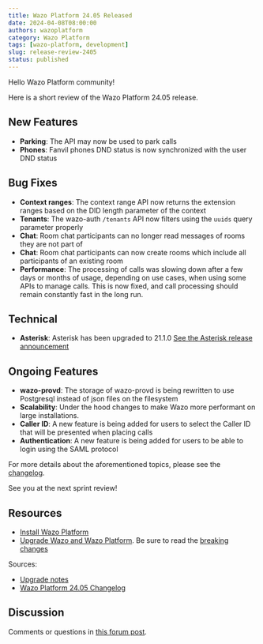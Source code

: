 ```yaml
---
title: Wazo Platform 24.05 Released
date: 2024-04-08T08:00:00
authors: wazoplatform
category: Wazo Platform
tags: [wazo-platform, development]
slug: release-review-2405
status: published
---
```


Hello Wazo Platform community!

Here is a short review of the Wazo Platform 24.05 release.

## New Features

- **Parking**: The API may now be used to park calls
- **Phones**: Fanvil phones DND status is now synchronized with the user DND status

## Bug Fixes

- **Context ranges**: The context range API now returns the extension ranges based on the DID length parameter of the context
- **Tenants**: The wazo-auth `/tenants` API now filters using the `uuids` query parameter properly
- **Chat**: Room chat participants can no longer read messages of rooms they are not part of
- **Chat**: Room chat participants can now create rooms which include all participants of an existing room
- **Performance**: The processing of calls was slowing down after a few days or months of usage, depending on use cases, when using some APIs to manage calls. This is now fixed, and call processing should remain constantly fast in the long run.

## Technical

- **Asterisk**: Asterisk has been upgraded to 21.1.0 [See the Asterisk release announcement](https://www.asterisk.org/asterisk-news/asterisk-version-21-1-0-now-available/)

## Ongoing Features

- **wazo-provd**: The storage of wazo-provd is being rewritten to use Postgresql instead of json files on the filesystem
- **Scalability**: Under the hood changes to make Wazo more performant on large installations.
- **Caller ID**: A new feature is being added for users to select the Caller ID that will be presented when placing calls
- **Authentication**: A new feature is being added for users to be able to login using the SAML protocol

For more details about the aforementioned topics, please see the [changelog](https://wazo-dev.atlassian.net/issues/?jql=project%3DWAZO%20AND%20fixVersion%3D24.05).

See you at the next sprint review!

<!-- truncate -->

## Resources

- [Install Wazo Platform](/use-cases)
- [Upgrade Wazo and Wazo Platform](/uc-doc/upgrade/). Be sure to read the
  [breaking changes](/uc-doc/upgrade/upgrade_notes#24-05)

Sources:

- [Upgrade notes](/uc-doc/upgrade/upgrade_notes#24-05)
- [Wazo Platform 24.05 Changelog](https://wazo-dev.atlassian.net/issues/?jql=project%3DWAZO%20AND%20fixVersion%3D24.05)

## Discussion

Comments or questions in
[this forum post](https://wazo-platform.discourse.group/t/blog-wazo-platform-24-05-released).
